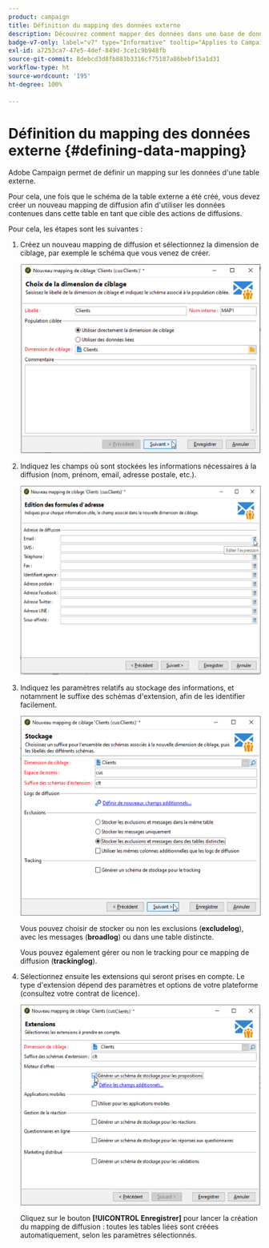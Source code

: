 ```yaml
---
product: campaign
title: Définition du mapping des données externe
description: Découvrez comment mapper des données dans une base de données externe
badge-v7-only: label="v7" type="Informative" tooltip="Applies to Campaign Classic v7 only"
exl-id: a7253ca7-47e5-4def-849d-3ce1c9b948fb
source-git-commit: 8debcd3d8fb883b3316cf75187a86bebf15a1d31
workflow-type: ht
source-wordcount: '195'
ht-degree: 100%

---
```


# Définition du mapping des données externe {#defining-data-mapping}



Adobe Campaign permet de définir un mapping sur les données d&#39;une table externe.

Pour cela, une fois que le schéma de la table externe a été créé, vous devez créer un nouveau mapping de diffusion afin d&#39;utiliser les données contenues dans cette table en tant que cible des actions de diffusions.

Pour cela, les étapes sont les suivantes :

1. Créez un nouveau mapping de diffusion et sélectionnez la dimension de ciblage, par exemple le schéma que vous venez de créer.

   ![](assets/wf_new_mapping_create_fda.png)

1. Indiquez les champs où sont stockées les informations nécessaires à la diffusion (nom, prénom, email, adresse postale, etc.).

   ![](assets/wf_new_mapping_define_join.png)

1. Indiquez les paramètres relatifs au stockage des informations, et notamment le suffixe des schémas d&#39;extension, afin de les identifier facilement.

   ![](assets/wf_new_mapping_define_names.png)

   Vous pouvez choisir de stocker ou non les exclusions (**excludelog**), avec les messages (**broadlog**) ou dans une table distincte.

   Vous pouvez également gérer ou non le tracking pour ce mapping de diffusion (**trackinglog**).

1. Sélectionnez ensuite les extensions qui seront prises en compte. Le type d&#39;extension dépend des paramètres et options de votre plateforme (consultez votre contrat de licence).

   ![](assets/wf_new_mapping_define_extensions.png)

   Cliquez sur le bouton **[!UICONTROL Enregistrer]** pour lancer la création du mapping de diffusion : toutes les tables liées sont créées automatiquement, selon les paramètres sélectionnés.
